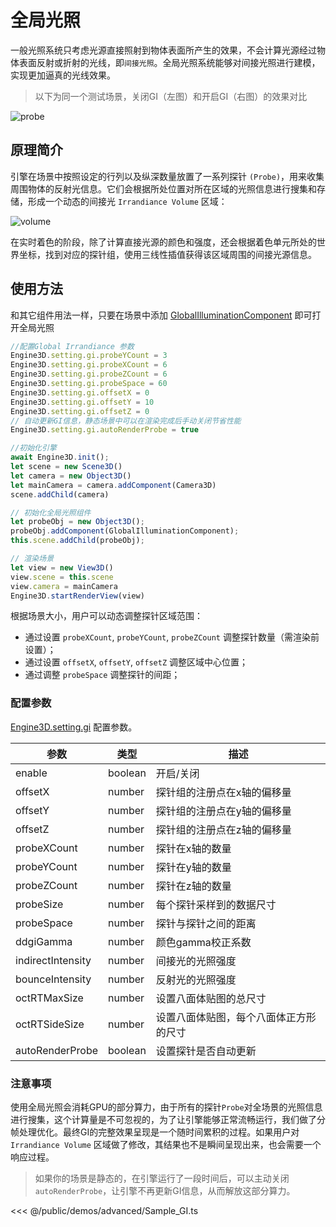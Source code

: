 # 全局光照

一般光照系统只考虑光源直接照射到物体表面所产生的效果，不会计算光源经过物体表面反射或折射的光线，即`间接光照`。全局光照系统能够对间接光照进行建模，实现更加逼真的光线效果。

> 以下为同一个测试场景，关闭GI（左图）和开启GI（右图）的效果对比

![probe](/images/gi/gi.webp)


## 原理简介

引擎在场景中按照设定的行列以及纵深数量放置了一系列探针 `(Probe)`，用来收集周围物体的反射光信息。它们会根据所处位置对所在区域的光照信息进行搜集和存储，形成一个动态的间接光 `Irrandiance Volume` 区域：

![volume](/images/gi/volume.webp)

在实时着色的阶段，除了计算直接光源的颜色和强度，还会根据着色单元所处的世界坐标，找到对应的探针组，使用三线性插值获得该区域周围的间接光源信息。

## 使用方法
和其它组件用法一样，只要在场景中添加 [GlobalIlluminationComponent](/api/classes/GlobalIlluminationComponent) 即可打开全局光照

```ts
//配置Global Irrandiance 参数
Engine3D.setting.gi.probeYCount = 3
Engine3D.setting.gi.probeXCount = 6
Engine3D.setting.gi.probeZCount = 6
Engine3D.setting.gi.probeSpace = 60
Engine3D.setting.gi.offsetX = 0
Engine3D.setting.gi.offsetY = 10
Engine3D.setting.gi.offsetZ = 0
// 自动更新GI信息，静态场景中可以在渲染完成后手动关闭节省性能
Engine3D.setting.gi.autoRenderProbe = true

//初始化引擎
await Engine3D.init();
let scene = new Scene3D()
let camera = new Object3D()
let mainCamera = camera.addComponent(Camera3D)
scene.addChild(camera)

// 初始化全局光照组件
let probeObj = new Object3D();
probeObj.addComponent(GlobalIlluminationComponent);
this.scene.addChild(probeObj);

// 渲染场景
let view = new View3D()
view.scene = this.scene
view.camera = mainCamera
Engine3D.startRenderView(view)
```

根据场景大小，用户可以动态调整探针区域范围：

- 通过设置 `probeXCount`, `probeYCount`, `probeZCount` 调整探针数量（需渲染前设置）；
- 通过设置 `offsetX`, `offsetY`, `offsetZ` 调整区域中心位置；
- 通过调整 `probeSpace` 调整探针的间距；


### 配置参数
[Engine3D.setting.gi](../../api/types/GlobalIlluminationSetting.md) 配置参数。

| 参数 | 类型 | 描述 |
| --- | --- | --- |
| enable | boolean | 开启/关闭 |
| offsetX | number | 探针组的注册点在x轴的偏移量 |
| offsetY | number | 探针组的注册点在y轴的偏移量 |
| offsetZ | number | 探针组的注册点在z轴的偏移量 |
| probeXCount | number | 探针在x轴的数量 |
| probeYCount | number | 探针在y轴的数量 |
| probeZCount | number | 探针在z轴的数量 |
| probeSize | number | 每个探针采样到的数据尺寸 |
| probeSpace | number | 探针与探针之间的距离 |
| ddgiGamma | number | 颜色gamma校正系数 |
| indirectIntensity | number | 间接光的光照强度 |
| bounceIntensity | number | 反射光的光照强度 |
| octRTMaxSize | number | 设置八面体贴图的总尺寸 |
| octRTSideSize | number | 设置八面体贴图，每个八面体正方形的尺寸 |
| autoRenderProbe | boolean | 设置探针是否自动更新 |

### 注意事项

使用全局光照会消耗GPU的部分算力，由于所有的探针`Probe`对全场景的光照信息进行搜集，这个计算量是不可忽视的，为了让引擎能够正常流畅运行，我们做了分帧处理优化。最终GI的完整效果呈现是一个随时间累积的过程。如果用户对 `Irrandiance Volume` 区域做了修改，其结果也不是瞬间呈现出来，也会需要一个响应过程。

> 如果你的场景是静态的，在引擎运行了一段时间后，可以主动关闭 `autoRenderProbe`，让引擎不再更新GI信息，从而解放这部分算力。

<Demo :height="500" src="/demos/advanced/Sample_GI.ts"></Demo>

<<< @/public/demos/advanced/Sample_GI.ts
